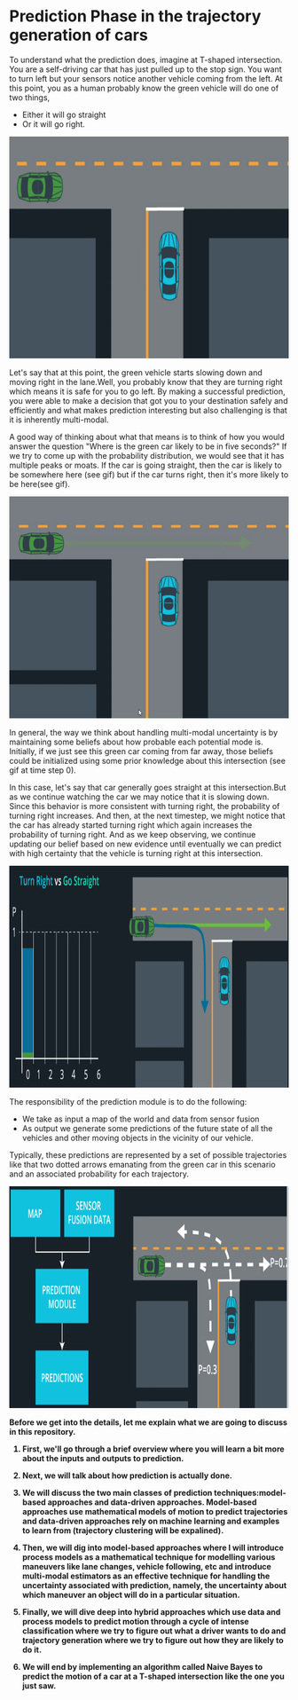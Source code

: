 # Prediction Phase in the trajectory generation of cars
 
To understand what the prediction does, imagine at T-shaped intersection. You are a self-driving car that has just pulled up to the stop sign. You want to turn left but your sensors notice another vehicle coming from the left. At this point, you as a human probably know the green vehicle will do one of two things,
* Either it will go straight 
* Or it will go right.


 <p align="right"> <img src="./img/3.png" style="right;" alt=" the green vehicle will do one of two things" width="700" height="400"> </p> 
 
Let's say that at this point, the green vehicle starts slowing down and moving right in the lane.Well, you probably know that they are turning right which means it is safe for you to go left. By making a successful prediction, you were able to make a decision that got you to your destination safely and efficiently and what makes prediction interesting but also challenging is that it is inherently multi-modal. 


A good way of thinking about what that means is to think of how you would answer the question "Where is the green car likely to be in five seconds?" If we try to come up with the probability distribution, we would see that it has multiple peaks or moats. If the car is going straight, then the car is likely to be somewhere here (see gif) but if the car turns right, then it's more likely to be here(see gif).
 
 <p align="right"> <img src="./img/1.gif" style="right;" alt=" Where is the green car likely to be in five seconds" width="700" height="400"> </p> 

In general, the way we think about handling multi-modal uncertainty is by maintaining some beliefs about how probable each potential mode is. Initially, if we just see this green car coming from far away, those beliefs could be initialized using some prior knowledge about this intersection (see gif at time step 0).

In this case, let's say that car generally goes straight at this intersection.But as we continue watching the car we may notice that it is slowing down. Since this behavior is more consistent with turning right, the probability of turning right increases. And then, at the next timestep, we might notice that the car has already started turning right which again increases the probability of turning right.
And as we keep observing, we continue updating our belief based on new evidence until eventually we can predict with high certainty that the vehicle is turning right at this intersection.

 
 <p align="right"> <img src="./img/2.gif" style="right;" alt=" multi-modal uncertainty" width="700" height="400"> </p> 

The responsibility of the prediction module is to do the following: 

* We take as input a map of the world and data from sensor fusion
* As output we generate some predictions of the future state of all the vehicles and other moving objects in the vicinity of our vehicle.

Typically, these predictions are represented by a set of possible trajectories like that two dotted arrows emanating from the green car in this scenario and an associated probability for each trajectory.

 <p align="right"> <img src="./img/4.png" style="right;" alt="The responsibility of the prediction module " width="700" height="400"> </p> 

**Before we get into the details, let me explain what we are going to discuss in this repository.**

<b>
 
1. First, we'll go through a brief overview where you will learn a bit more about the inputs and outputs to prediction.

2. Next, we will talk about how prediction is actually done.

3. We will discuss the two main classes of prediction techniques:model-based approaches and data-driven approaches. Model-based approaches use mathematical models of motion to predict trajectories and data-driven approaches rely on machine learning and examples to learn from (trajectory clustering will be expalined).

4. Then, we will dig into model-based approaches where I will introduce process models as a mathematical technique for modelling various maneuvers like lane changes, vehicle following, etc and introduce multi-modal estimators as an effective technique for handling the uncertainty associated with prediction, namely, the uncertainty about which maneuver an object will do in a particular situation.

5. Finally, we will dive deep into hybrid approaches which use data and process models to predict motion through a cycle of intense classification where we try to figure out what a driver wants to do and trajectory generation where we try to figure out how they are likely to do it.

6. We will end by implementing an algorithm called Naive Bayes to predict the motion of a car at a T-shaped intersection like the one you just saw.

</b>


